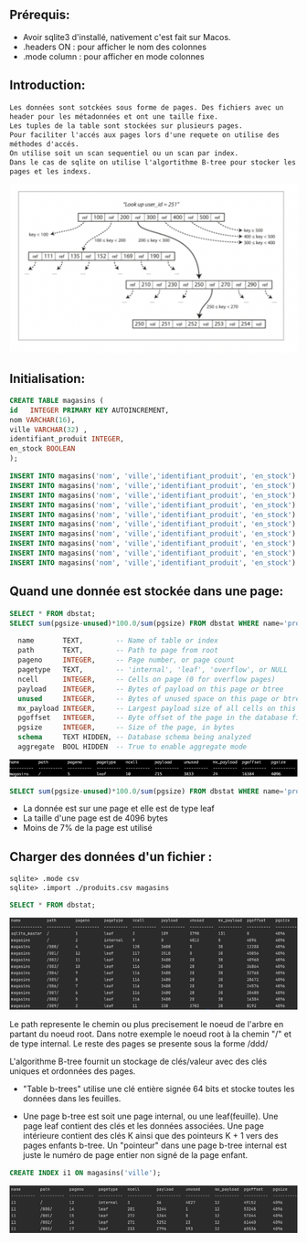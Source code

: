 
Prérequis: 
----------

* Avoir sqlite3 d'installé, nativement c'est fait sur Macos.
* .headers ON :  pour afficher le nom des colonnes  
* .mode column :  pour afficher en mode colonnes  

Introduction:
------------

```
Les données sont sotckées sous forme de pages. Des fichiers avec un header pour les métadonnées et ont une taille fixe.
Les tuples de la table sont stockées sur plusieurs pages.
Pour faciliter l'accés aux pages lors d'une requete on utilise des méthodes d'accés. 
On utilise soit un scan sequentiel ou un scan par index. 
Dans le cas de sqlite on utilise l'algortithme B-tree pour stocker les pages et les indexs.
 ```


   ![img_3.png](img_3.png)


Initialisation:
------------

```sql
CREATE TABLE magasins (
id   INTEGER PRIMARY KEY AUTOINCREMENT,
nom VARCHAR(16),
ville VARCHAR(32) ,
identifiant_produit INTEGER, 
en_stock BOOLEAN
);
```

```sql
INSERT INTO magasins('nom', 'ville','identifiant_produit', 'en_stock') VALUES ('microgame','paris', 1, TRUE);
INSERT INTO magasins('nom', 'ville','identifiant_produit', 'en_stock') VALUES ('microgame','paris', 3, TRUE);
INSERT INTO magasins('nom', 'ville','identifiant_produit', 'en_stock') VALUES ('microgame','paris', 5, FALSE);
INSERT INTO magasins('nom', 'ville','identifiant_produit', 'en_stock') VALUES ('macrogame_21','lille', 1, TRUE);
INSERT INTO magasins('nom', 'ville','identifiant_produit', 'en_stock') VALUES ('macrogame_21','lille',5, FALSE);
INSERT INTO magasins('nom', 'ville','identifiant_produit', 'en_stock') VALUES ('irongame','paris', 4, TRUE);
INSERT INTO magasins('nom', 'ville','identifiant_produit', 'en_stock') VALUES ('irongame','paris', 3, TRUE);
INSERT INTO magasins('nom', 'ville','identifiant_produit', 'en_stock') VALUES ('irongame','paris', 5, FALSE);
INSERT INTO magasins('nom', 'ville','identifiant_produit', 'en_stock') VALUES ('decagame','toulouse', 2, TRUE);
INSERT INTO magasins('nom', 'ville','identifiant_produit', 'en_stock') VALUES ('decagame','toulouse', 5, TRUE);
```


Quand une donnée est stockée dans une page:
------------

```sql
SELECT * FROM dbstat;
SELECT sum(pgsize-unused)*100.0/sum(pgsize) FROM dbstat WHERE name='produits';
```

```sql
  name       TEXT,        -- Name of table or index
  path       TEXT,        -- Path to page from root
  pageno     INTEGER,     -- Page number, or page count
  pagetype   TEXT,        -- 'internal', 'leaf', 'overflow', or NULL
  ncell      INTEGER,     -- Cells on page (0 for overflow pages)
  payload    INTEGER,     -- Bytes of payload on this page or btree
  unused     INTEGER,     -- Bytes of unused space on this page or btree
  mx_payload INTEGER,     -- Largest payload size of all cells on this row
  pgoffset   INTEGER,     -- Byte offset of the page in the database file
  pgsize     INTEGER,     -- Size of the page, in bytes
  schema     TEXT HIDDEN, -- Database schema being analyzed
  aggregate  BOOL HIDDEN  -- True to enable aggregate mode
```

![img.png](img.png)

```sql
SELECT sum(pgsize-unused)*100.0/sum(pgsize) FROM dbstat WHERE name='produits';
```

- La donnée est sur une page et elle est de type leaf
- La taille d'une page est de 4096 bytes
- Moins de 7% de la page est utilisé  



Charger des données d'un fichier  :
------------


```shell
sqlite> .mode csv
sqlite> .import ./produits.csv magasins
```

```sql
SELECT * FROM dbstat;
```

![img_1.png](img_1.png)

Le path represente le chemin ou plus precisement le noeud de l'arbre en partant du noeud root.
Dans notre exemple le noeud root à la chemin "/" et de type internal. Le reste des pages se presente sous la forme /ddd/

L'algorithme B-tree fournit un stockage de clés/valeur avec des clés uniques et ordonnées des pages. 

- "Table b-trees" utilise une clé entière signée 64 bits et stocke toutes les données dans les feuilles.

- Une page b-tree est soit une page internal, ou une leaf(feuille). Une page leaf contient des clés et les données associées.
  Une page intérieure contient des clés K ainsi que des pointeurs K + 1 vers des pages enfants b-tree. 
  Un "pointeur" dans une page b-tree internal est juste le numéro de page entier non signé de la page enfant.
  

````sql
CREATE INDEX i1 ON magasins('ville');
````

![img_2.png](img_2.png)